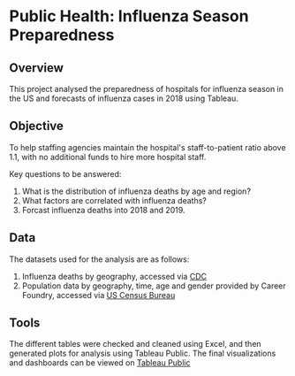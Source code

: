 # Public Health: Influenza Season Preparedness

## Overview
This project analysed the preparedness of hospitals for influenza season in the US and forecasts of influenza cases in 2018 using Tableau.

## Objective
To help staffing agencies maintain the hospital's staff-to-patient ratio above 1.1, with no additional funds to hire more hospital staff.

Key questions to be answered:
1. What is the distribution of influenza deaths by age and region?
2. What factors are correlated with influenza deaths?
3. Forcast influenza deaths into 2018 and 2019.

## Data
The datasets used for the analysis are as follows:
1. Influenza deaths by geography, accessed via [CDC](https://wonder.cdc.gov/controller/datarequest/D76)
2. Population data by geography, time, age and gender provided by Career Foundry, accessed via [US Census Bureau](https://www.census.gov/programs-surveys/decennial-census/data/datasets.2010.html)

## Tools
The different tables were checked and cleaned using Excel, and then generated plots for analysis using Tableau Public. The final visualizations and dashboards can be viewed on [Tableau Public](https://public.tableau.com/app/profile/kimsan.mak/viz/ProjectInfluenzaPreparedness/Story1) 
